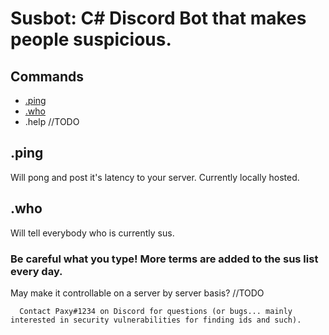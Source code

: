 # Susbot: C# Discord Bot that makes people suspicious.

## Commands
* [.ping](#.ping)
* [.who](#.help)
* .help //TODO


## .ping
Will pong and post it's latency to your server. Currently locally hosted.

## .who
Will tell everybody who is currently sus. 

### Be careful what you type! More terms are added to the sus list every day. 
May make it controllable on a server by server basis? //TODO

```
  Contact Paxy#1234 on Discord for questions (or bugs... mainly interested in security vulnerabilities for finding ids and such).
```
